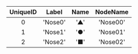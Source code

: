 | UniqueID | Label | Name | NodeName |
|:--:|:--:|:--:|:--:|
| 0 | 'Nose0' | '▲' | 'Nose00' | 
| 1 | 'Nose1' | '●' | 'Nose01' | 
| 2 | 'Nose2' | '■' | 'Nose02' | 
